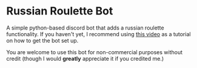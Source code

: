 # Russian Roulette Bot

A simple python-based discord bot that adds a russian roulette functionality.
If you haven't yet, I recommend using [this video](https://www.youtube.com/watch?v=cCiqcu2NP8I) as a tutorial on how to get the bot set up.

You are welcome to use this bot for non-commercial purposes without credit (though I would **greatly** appreciate it if you credited me.)
